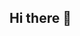 ## Hi there 👋

<!--test();afas
console.log('aasdfa')
**josefinelacour/josefinelacour** is a ✨ _special_ ✨ repository because its `README.md` (this file) appears on your GitHub profile.

Here are some ideas to get you started:

- 🔭 I’m currently working on ...
- 🌱 I’m currently learning ...aHJ5Ym96ZWs=b2R1amJrbHk=bXRicGZ2YWk=dW1pb2NyZHM=bnNpdWpoZm8=dG51ZWhqb2I=aWF4ZmJ3eXM=bWllaHFjYWY=anlwaG93eHY=dXd0ZGZneXE=Zm9wanZ0eWM=ZHZjdXRva2ceWNkd3B2amc=dW1hdmdrZHI=YXBxY2RianU=eHVvZmNlbHY=eWljZmJoZ3Q=ZXlpdmNobXo=Zmtoc2F0eXA=bGdqaHl6dGY=eGlkdGd1b20==
- 👯 I’m looking to collaborate on ...
- 🤔 I’m looking for help with ...
- 💬 Ask me about ...
- 📫 How to reach me: ...
- 😄 Pronouns: ...
- ⚡ Fun fact: ...
-->
